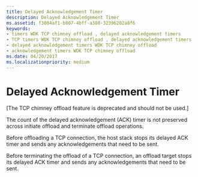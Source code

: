 ```yaml
---
title: Delayed Acknowledgement Timer
description: Delayed Acknowledgement Timer
ms.assetid: f3004af1-b807-4bff-a388-32396202a8f6
keywords:
- timers WDK TCP chimney offload , delayed acknowledgement timers
- TCP timers WDK TCP chimney offload , delayed acknowledgement timers
- delayed acknowledgement timers WDK TCP chimney offload
- acknowledgement timers WDK TCP chimney offload
ms.date: 04/20/2017
ms.localizationpriority: medium
---
```


# Delayed Acknowledgement Timer


\[The TCP chimney offload feature is deprecated and should not be used.\]

The count of the delayed acknowledgement (ACK) timer is not preserved across initiate offload and terminate offload operations.

Before offloading a TCP connection, the host stack stops its delayed ACK timer and sends any acknowledgements that need to be sent.

Before terminating the offload of a TCP connection, an offload target stops its delayed ACK timer and sends any acknowledgements that need to be sent.

 

 





